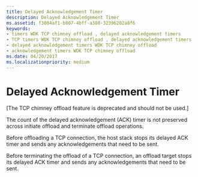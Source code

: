 ```yaml
---
title: Delayed Acknowledgement Timer
description: Delayed Acknowledgement Timer
ms.assetid: f3004af1-b807-4bff-a388-32396202a8f6
keywords:
- timers WDK TCP chimney offload , delayed acknowledgement timers
- TCP timers WDK TCP chimney offload , delayed acknowledgement timers
- delayed acknowledgement timers WDK TCP chimney offload
- acknowledgement timers WDK TCP chimney offload
ms.date: 04/20/2017
ms.localizationpriority: medium
---
```


# Delayed Acknowledgement Timer


\[The TCP chimney offload feature is deprecated and should not be used.\]

The count of the delayed acknowledgement (ACK) timer is not preserved across initiate offload and terminate offload operations.

Before offloading a TCP connection, the host stack stops its delayed ACK timer and sends any acknowledgements that need to be sent.

Before terminating the offload of a TCP connection, an offload target stops its delayed ACK timer and sends any acknowledgements that need to be sent.

 

 





